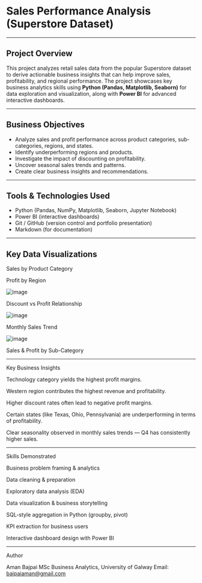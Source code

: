 #  Sales Performance Analysis (Superstore Dataset)

---

##  Project Overview

This project analyzes retail sales data from the popular Superstore dataset to derive actionable business insights that can help improve sales, profitability, and regional performance. The project showcases key business analytics skills using **Python (Pandas, Matplotlib, Seaborn)** for data exploration and visualization, along with **Power BI** for advanced interactive dashboards.

---

##  Business Objectives

- Analyze sales and profit performance across product categories, sub-categories, regions, and states.
- Identify underperforming regions and products.
- Investigate the impact of discounting on profitability.
- Uncover seasonal sales trends and patterns.
- Create clear business insights and recommendations.

---

##  Tools & Technologies Used

- Python (Pandas, NumPy, Matplotlib, Seaborn, Jupyter Notebook)
- Power BI (interactive dashboards)
- Git / GitHub (version control and portfolio presentation)
- Markdown (for documentation)

---

## Key Data Visualizations

Sales by Product Category



Profit by Region

![image](https://github.com/user-attachments/assets/9c90f52f-652c-41f0-8b5f-bdc38e83a220)


Discount vs Profit Relationship

![image](https://github.com/user-attachments/assets/70611724-aa92-4b7e-b605-d066903e1d38)


Monthly Sales Trend

![image](https://github.com/user-attachments/assets/443517d7-214c-46e0-8409-4281e947a041)


Sales & Profit by Sub-Category




---

Key Business Insights

 Technology category yields the highest profit margins.

 Western region contributes the highest revenue and profitability.

 Higher discount rates often lead to negative profit margins.

 Certain states (like Texas, Ohio, Pennsylvania) are underperforming in terms of profitability.

 Clear seasonality observed in monthly sales trends — Q4 has consistently higher sales.



---

Skills Demonstrated

Business problem framing & analytics

Data cleaning & preparation

Exploratory data analysis (EDA)

Data visualization & business storytelling

SQL-style aggregation in Python (groupby, pivot)

KPI extraction for business users

Interactive dashboard design with Power BI



---

Author

Aman Bajpai
MSc Business Analytics, University of Galway
Email: bajpaiaman@gmail.com
